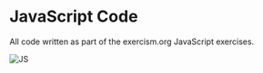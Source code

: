 # JavaScript Code

All code written as part of the exercism.org JavaScript exercises.

![JS](https://user-images.githubusercontent.com/86320001/150036239-eb1cdeac-87f9-4501-b737-63cfdfffbf46.PNG)
